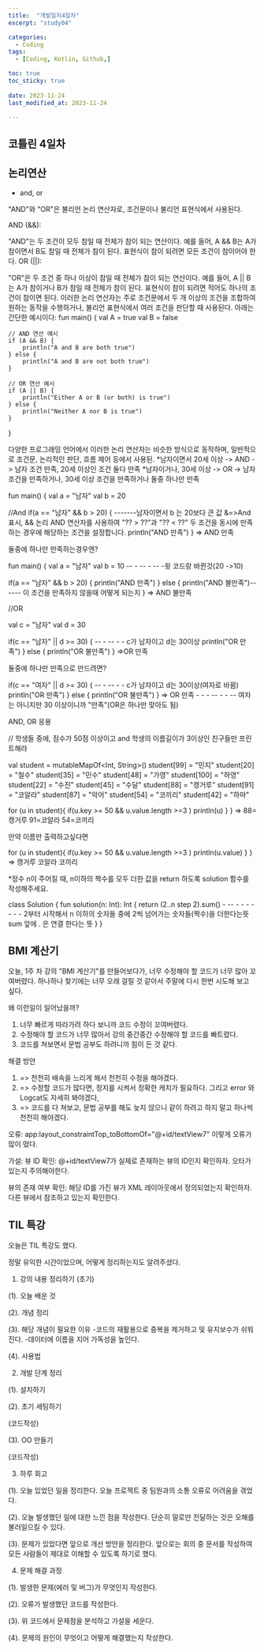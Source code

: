 ```yaml
---
title:  "개발일지4일차" 
excerpt: "study04"

categories:
  - Coding
tags:
  - [Coding, Kotlin, Github,]

toc: true
toc_sticky: true
 
date: 2023-11-24
last_modified_at: 2023-11-24

---
```



## 코틀린 4일차

## 논리연산
* and, or


"AND"와 "OR"은 불리언 논리 연산자로, 조건문이나 불리언 표현식에서 사용된다.

AND (&&):

"AND"는 두 조건이 모두 참일 때 전체가 참이 되는 연산이다.
예를 들어, A && B는 A가 참이면서 B도 참일 때 전체가 참이 된다.
표현식이 참이 되려면 모든 조건이 참이어야 한다.
OR (||):

"OR"은 두 조건 중 하나 이상이 참일 때 전체가 참이 되는 연산이다.
예를 들어, A || B는 A가 참이거나 B가 참일 때 전체가 참이 된다.
표현식이 참이 되려면 적어도 하나의 조건이 참이면 된다.
이러한 논리 연산자는 주로 조건문에서 두 개 이상의 조건을 조합하여 원하는 동작을 수행하거나, 불리언 표현식에서 여러 조건을 판단할 때 사용된다. 아래는 간단한 예시이다:
fun main() {
    val A = true
    val B = false

    // AND 연산 예시
    if (A && B) {
        println("A and B are both true")
    } else {
        println("A and B are not both true")
    }

    // OR 연산 예시
    if (A || B) {
        println("Either A or B (or both) is true")
    } else {
        println("Neither A nor B is true")
    }
}

다양한 프로그래밍 언어에서 이러한 논리 연산자는 비슷한 방식으로 동작하며, 일반적으로 조건문, 논리적인 판단, 흐름 제어 등에서 사용된.
*남자이면서 20세 이상 -> AND -> 남자 조건 만족, 20세 이상인 조건 둘다 만족
*남자이거나, 30세 이상 -> OR -> 남자 조건을 만족하거나, 30세 이상 조건을 만족하거나 둘중 하나만 만족

fun main() {
val a = "남자"
val b = 20

//And
if(a == "남자" && b > 20) {  -------남자이면서 b 는 20보다 큰 값  &=>And 표시, && 논리 AND 연산자를 사용하여 "?? > ??"과 "?? < ??" 두 조건을 동시에 만족하는 경우에 해당하는 조건을 설정합니다.
println("AND 만족")
}
=> AND 만족

둘중에 하나만 만족하는경우엔?


fun main() {
val a = "남자"
val b = 10  -- - -- - -- -윗 코드랑 바뀐것(20 ->10)

if(a == "남자" && b > 20) { 
println("AND 만족")
} else {
println("AND 불만족")------ 이 조건을 만족하지 않을때 어떻게 되는지
}
=> AND 불만족


//OR

val c = "남자"
val d = 30 

if(c == "남자" || d >= 30) {  -- - -- - - c가 남자이고 d는 30이상
println("OR 만족")
} else {
println("OR 불만족")
}
=>OR 만족

둘중에 하나만 만족으로 만드려면?

if(c == "여자" || d >= 30) {  -- - -- - - c가 남자이고 d는 30이상(여자로 바뀜) 
println("OR 만족")
} else {
println("OR 불만족")
}
=> OR 만족 - - - -- - - -- 여자는 아니지만 30 이상이니까 "만족"(OR은 하나만 맞아도 됨)


AND, OR 응용

// 학생들 중에, 점수가 50점 이상이고 and 학생의 이름길이가 3이상인 친구들만 프린트해라

val student = mutableMapOf<Int, String>()
    student[99] = "민지"
     student[20] = "철수"
     student[35] = "민수"
     student[48] = "가영"
     student[100] = "하영"
     student[22] = "수진"
     student[45] = "수달"
     student[88] = "캥거루"
     student[91] = "코알라"
     student[87] = "악어"
     student[54] = "코끼리"
     student[42] = "하마"


 for (u in student){
        if(u.key >= 50 && u.value.length >=3 )
        println(u)
    }
}
=>
88=캥거루
91=코알라
54=코끼리

만약 이름만 출력하고싶다면

 for (u in student){
        if(u.key >= 50 && u.value.length >=3 )
        println(u.value)
    }
}
=>
캥거루
코알라
코끼리


*정수 n이 주어질 때, n이하의 짝수를 모두 더한 값을 return 하도록 solution 함수를 작성해주세요.

class Solution {
    fun solution(n: Int): Int {
       return (2..n step 2).sum()    - -- - - - -- - -  2부터 시작해서 n 이하의 숫자들 중에 2씩 넘어가는 숫자들(짝수)을 더한다는뜻         sum 앞에 . 은 연결 한다는 뜻
}
}


## BMI 계산기

오늘, 1주 차 강의 "BMI 계산기"를 만들어보다가, 너무 수정해야 할 코드가 너무 많아 꼬여버렸다. 하나하나 찾기에는 너무 오래 걸릴 것 같아서 주말에 다시 한번 시도해 보고 싶다.

왜 이런일이 일어났을까?

1. 너무 빠르게 따라가려 하다 보니까 코드 수정이 꼬여버렸다.
2. 수정해야 할 코드가 너무 많아서 강의 중간중간 수정해야 할 코드를 빠트렸다.
3. 코드를 쳐보면서 문법 공부도 하려니까 힘이 든 것 같다.

해결 방안

1. => 천천히 배속을 느리게 해서 천천히 수정을 해야겠다.
2. => 수정할 코드가 많다면, 정지를 시켜서 정확한 캐치가 필요하다. 그리고 error 와 Logcat도 자세히 봐야겠다,
3. => 코드를 다 쳐보고, 문법 공부를 해도 늦지 않으니 같이 하려고 하지 말고 하나씩 천천히 해야겠다.

오류: app:layout_constraintTop_toBottomOf="@+id/textView7" 이렇게 오류가 많이 떴다.

가설:
뷰 ID 확인: @+id/textView7가 실제로 존재하는 뷰의 ID인지 확인하자. 오타가 있는지 주의해야한다.

뷰의 존재 여부 확인: 해당 ID를 가진 뷰가 XML 레이아웃에서 정의되었는지 확인하자. 다른 뷰에서 참조하고 있는지 확인한다.

## TIL 특강

오늘은 TIL 특강도 했다.

정말 유익한 시간이었으며, 어떻게 정리하는지도 알려주셨다.

1. 강의 내용 정리하기 (초기)


(1). 오늘 배운 것


(2). 개념 정리 


(3). 해당 개념이 필요한 이유
-코드의 재활용으로 중복을 제거하고 및 유지보수가 쉬워진다.
-데이터에 이름을 지어 가독성을 높인다.

(4). 사용법


2. 개발 단계 정리


(1). 설치하기


(2). 초기 세팅하기

 (코드작성)
 
(3). OO 만들기

 (코드작성)


3. 하루 회고


(1). 오늘 있었던 일을 정리한다.
오늘 프로젝트 중 팀원과의 소통 오류로 어려움을 겪었다.


(2). 오늘 발생했던 일에 대한 느낀 점을 작성한다.
단순히 말로만 전달하는 것은 오해를 불러일으킬 수 있다.


(3). 문제가 있었다면 앞으로 개선 방안을 정리한다.
앞으로는 회의 중 문서를 작성하여 모든 사람들이 제대로 이해할 수 있도록 하기로 했다.


4. 문제 해결 과정


(1). 발생한 문제(에러 및 버그)가 무엇인지 작성한다.


(2). 오류가 발생했던 코드를 작성한다.


(3). 위 코드에서 문제점을 분석하고 가설을 세운다.


(4). 문제의 원인이 무엇이고 어떻게 해결했는지 작성한다.

